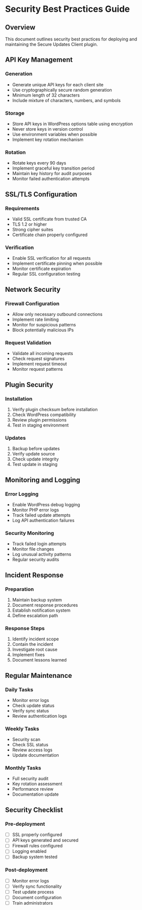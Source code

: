 # Security Best Practices Guide

## Overview
This document outlines security best practices for deploying and maintaining the Secure Updates Client plugin.

## API Key Management

### Generation
- Generate unique API keys for each client site
- Use cryptographically secure random generation
- Minimum length of 32 characters
- Include mixture of characters, numbers, and symbols

### Storage
- Store API keys in WordPress options table using encryption
- Never store keys in version control
- Use environment variables when possible
- Implement key rotation mechanism

### Rotation
- Rotate keys every 90 days
- Implement graceful key transition period
- Maintain key history for audit purposes
- Monitor failed authentication attempts

## SSL/TLS Configuration

### Requirements
- Valid SSL certificate from trusted CA
- TLS 1.2 or higher
- Strong cipher suites
- Certificate chain properly configured

### Verification
- Enable SSL verification for all requests
- Implement certificate pinning when possible
- Monitor certificate expiration
- Regular SSL configuration testing

## Network Security

### Firewall Configuration
- Allow only necessary outbound connections
- Implement rate limiting
- Monitor for suspicious patterns
- Block potentially malicious IPs

### Request Validation
- Validate all incoming requests
- Check request signatures
- Implement request timeout
- Monitor request patterns

## Plugin Security

### Installation
1. Verify plugin checksum before installation
2. Check WordPress compatibility
3. Review plugin permissions
4. Test in staging environment

### Updates
1. Backup before updates
2. Verify update source
3. Check update integrity
4. Test update in staging

## Monitoring and Logging

### Error Logging
- Enable WordPress debug logging
- Monitor PHP error logs
- Track failed update attempts
- Log API authentication failures

### Security Monitoring
- Track failed login attempts
- Monitor file changes
- Log unusual activity patterns
- Regular security audits

## Incident Response

### Preparation
1. Maintain backup system
2. Document response procedures
3. Establish notification system
4. Define escalation path

### Response Steps
1. Identify incident scope
2. Contain the incident
3. Investigate root cause
4. Implement fixes
5. Document lessons learned

## Regular Maintenance

### Daily Tasks
- Monitor error logs
- Check update status
- Verify sync status
- Review authentication logs

### Weekly Tasks
- Security scan
- Check SSL status
- Review access logs
- Update documentation

### Monthly Tasks
- Full security audit
- Key rotation assessment
- Performance review
- Documentation update

## Security Checklist

### Pre-deployment
- [ ] SSL properly configured
- [ ] API keys generated and secured
- [ ] Firewall rules configured
- [ ] Logging enabled
- [ ] Backup system tested

### Post-deployment
- [ ] Monitor error logs
- [ ] Verify sync functionality
- [ ] Test update process
- [ ] Document configuration
- [ ] Train administrators